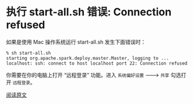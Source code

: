 # 执行 start-all.sh 错误: Connection refused

如果是使用 Mac 操作系统运行 start-all.sh 发生下面错误时：

```
% sh start-all.sh
starting org.apache.spark.deploy.master.Master, logging to ...
localhost: ssh: connect to host localhost port 22: Connection refused
```

你需要在你的电脑上打开 “远程登录” 功能。进入 `系统偏好设置` ---> `共享` 勾选打开 `远程登录`。

[阅读原文](http://databricks.gitbooks.io/databricks-spark-knowledge-base/content/troubleshooting/port_22_connection_refused.html)